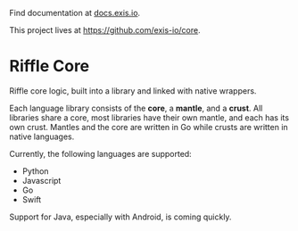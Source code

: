 Find documentation at [docs.exis.io](http://docs.exis.io). 

This project lives at https://github.com/exis-io/core.

# Riffle Core

Riffle core logic, built into a library and linked with native wrappers. 

Each language library consists of the **core**, a **mantle**, and a **crust**. All libraries share a core, most libraries have their own mantle, and each has its own crust. Mantles and the core are written in Go while crusts are written in native languages. 

Currently, the following languages are supported: 

* Python
* Javascript
* Go
* Swift

Support for Java, especially with Android, is coming quickly. 


